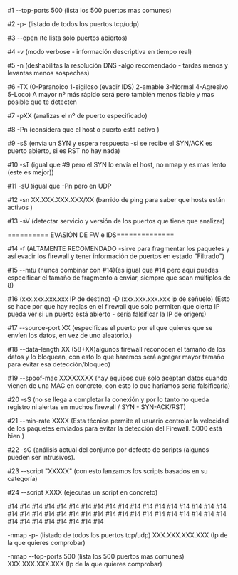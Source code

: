 #1 --top-ports 500 (lista los 500 puertos mas comunes)

#2 -p- (listado de todos los puertos tcp/udp)

#3 --open (te lista solo puertos abiertos)

#4 -v (modo verbose - información descriptiva en tiempo real)

#5 -n (deshabilitas la resolución DNS -algo recomendado - tardas menos y levantas menos sospechas)

#6 -TX (0-Paranoico 1-sigiloso (evadir IDS) 2-amable 3-Normal 4-Agresivo 5-Loco) A mayor nº más rápido será pero también menos fiable y mas posible que te detecten

#7 -pXX (analizas el nº de puerto especificado)

#8 -Pn (considera que el host o puerto está activo )

#9 -sS (envía un SYN y espera respuesta -si se recibe el SYN/ACK es puerto abierto, si es RST no hay nada)

#10 -sT (igual que #9 pero el SYN lo envía el host, no nmap y es mas lento (este es mejor))

#11 -sU )igual que -Pn pero en UDP

#12 -sn XX.XXX.XXX.XXX/XX (barrido de ping para saber que hosts están activos )

#13 -sV (detectar servicio y versión de los puertos que tiene que analizar)

========== EVASIÓN DE FW e IDS==============

#14 -f (ALTAMENTE RECOMENDADO -sirve para fragmentar los paquetes y así evadir los firewall y tener información de puertos en estado "Filtrado")

#15 --mtu (nunca combinar con #14)(es igual que #14 pero aquí puedes especificar el tamaño de fragmento a enviar, siempre que sean múltiplos de 8)

#16 (xxx.xxx.xxx.xxx IP de destino) -D (xxx.xxx.xxx.xxx ip de señuelo)
(Esto se hace por que hay reglas en el firewall que solo permiten que cierta IP pueda ver si un puerto está abierto -  sería falsificar la IP de origen¡)

#17 --source-port XX (especificas el puerto por el que quieres que se envíen los datos, en vez de uno aleatorio.)

#18 --data-length XX (58+XX)algunos firewall reconocen el tamaño de los datos y lo bloquean, con esto lo que haremos será agregar mayor tamaño para evitar esa detección/bloqueo)

#19 --spoof-mac XXXXXXXX (hay equipos que solo aceptan datos cuando vienen de una MAC en concreto, con esto lo que haríamos sería falsificarla)

#20 -sS (no se llega a completar la conexión y por lo tanto no queda registro ni alertas en muchos firewall / SYN - SYN-ACK/RST)

#21 --min-rate XXXX (Esta técnica permite al usuario controlar la velocidad de los paquetes enviados para evitar la detección del Firewall. 5000 está bien.)

#22 -sC  (análisis actual del conjunto por defecto de scripts (algunos pueden ser intrusivos).

#23 --script "XXXXX" (con esto lanzamos los scripts basados en su categoría)

#24 --script XXXX (ejecutas un script en concreto)

#14
#14
#14
#14
#14
#14
#14
#14
#14
#14
#14
#14
#14
#14
#14
#14
#14
#14
#14
#14
#14
#14
#14
#14
#14
#14
#14
#14
#14
#14
#14
#14
#14
#14
#14
#14
#14
#14
#14
#14
#14
#14
#14
#14




-nmap -p- (listado de todos los puertos tcp/udp) XXX.XXX.XXX.XXX (Ip de la que quieres comprobar)

-nmap --top-ports 500 (lista los 500 puertos mas comunes) XXX.XXX.XXX.XXX (Ip de la que quieres comprobar)

